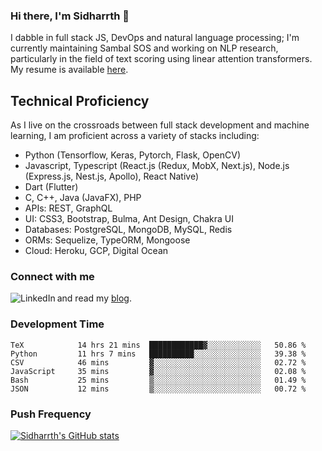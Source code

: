 ### Hi there, I'm Sidharrth 👋

I dabble in full stack JS, DevOps and natural language processing; I'm currently maintaining Sambal SOS and working on NLP research, particularly in the field of text scoring using linear attention transformers. My resume is available [here](https://mathsforgeeks.org/assets/resume.pdf).

## Technical Proficiency
As I live on the crossroads between full stack development and machine learning, I am proficient across a variety of stacks including:
- Python (Tensorflow, Keras, Pytorch, Flask, OpenCV)
- Javascript, Typescript (React.js (Redux, MobX, Next.js), Node.js (Express.js, Nest.js, Apollo), React Native)
- Dart (Flutter)
- C, C++, Java (JavaFX), PHP
- APIs: REST, GraphQL
- UI: CSS3, Bootstrap, Bulma, Ant Design, Chakra UI
- Databases: PostgreSQL, MongoDB, MySQL, Redis
- ORMs: Sequelize, TypeORM, Mongoose
- Cloud: Heroku, GCP, Digital Ocean

### Connect with me

[<img align="left" alt="LinkedIn" src="https://img.shields.io/badge/linkedin-%230077B5.svg?&style=for-the-badge&logo=linkedin&logoColor=white" />][linkedin]
and read my [blog].


### Development Time
<!--START_SECTION:waka-->

```text
TeX            14 hrs 21 mins  ████████████▓░░░░░░░░░░░░   50.86 %
Python         11 hrs 7 mins   ██████████░░░░░░░░░░░░░░░   39.38 %
CSV            46 mins         ▓░░░░░░░░░░░░░░░░░░░░░░░░   02.72 %
JavaScript     35 mins         ▓░░░░░░░░░░░░░░░░░░░░░░░░   02.08 %
Bash           25 mins         ▒░░░░░░░░░░░░░░░░░░░░░░░░   01.49 %
JSON           12 mins         ▒░░░░░░░░░░░░░░░░░░░░░░░░   00.72 %
```

<!--END_SECTION:waka-->

### Push Frequency
[![Sidharrth's GitHub stats](https://github-readme-stats.vercel.app/api?username=sidharrth2002&show_icons=true)](https://github.com/sidharrth2002/github-readme-stats)

[site]: http://mathsforgeeks.org/
[blog]: https://mathsforgeeks.org/blog
[linkedin]: https://www.linkedin.com/in/sidharrth-nagappan/
